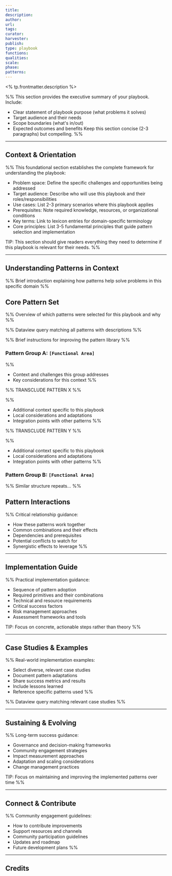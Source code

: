 ```yaml
---
title: 
description: 
author: 
url: 
tags: 
curator: 
harvester: 
publish: 
type: playbook
functions: 
qualities: 
scale: 
phase: 
patterns:
---
```


<% tp.frontmatter.description %>

%%
This section provides the executive summary of your playbook. Include:
- Clear statement of playbook purpose (what problems it solves)
- Target audience and their needs
- Scope boundaries (what's in/out)
- Expected outcomes and benefits
Keep this section concise (2-3 paragraphs) but compelling. %%

---

## Context & Orientation

%% This foundational section establishes the complete framework for understanding the playbook:
- Problem space: Define the specific challenges and opportunities being addressed
- Target audience: Describe who will use this playbook and their roles/responsibilities
- Use cases: List 2-3 primary scenarios where this playbook applies
- Prerequisites: Note required knowledge, resources, or organizational conditions
- Key terms: Link to lexicon entries for domain-specific terminology
- Core principles: List 3-5 fundamental principles that guide pattern selection and implementation

TIP: This section should give readers everything they need to determine if this playbook is relevant for their needs. %%
 
---

## Understanding Patterns in Context

%% Brief introduction explaining how patterns help solve problems in this specific domain %%

## Core Pattern Set

%% Overview of which patterns were selected for this playbook and why %%

%% Dataview query matching all patterns with descriptions %%

%% Brief instructions for improving the pattern library %%

### Pattern Group A: `[Functional Area]`

%% 
- Context and challenges this group addresses
- Key considerations for this context 
%%

%% TRANSCLUDE PATTERN X %%

%% 
- Additional context specific to this playbook
- Local considerations and adaptations
- Integration points with other patterns 
%%

%% TRANSCLUDE PATTERN Y %%

%% 
- Additional context specific to this playbook
- Local considerations and adaptations
- Integration points with other patterns 
%%

### Pattern Group B: `[Functional Area]`

%% Similar structure repeats... %%

## Pattern Interactions

%% Critical relationship guidance:
- How these patterns work together
- Common combinations and their effects
- Dependencies and prerequisites
- Potential conflicts to watch for
- Synergistic effects to leverage %%

---

## Implementation Guide

%% Practical implementation guidance:
- Sequence of pattern adoption
- Required primitives and their combinations
- Technical and resource requirements
- Critical success factors
- Risk management approaches
- Assessment frameworks and tools

TIP: Focus on concrete, actionable steps rather than theory %%

---

## Case Studies & Examples

%% Real-world implementation examples:
- Select diverse, relevant case studies
- Document pattern adaptations
- Share success metrics and results
- Include lessons learned
- Reference specific patterns used %%

%% Dataview query matching relevant case studies %%
 
---

## Sustaining & Evolving

%% Long-term success guidance:
- Governance and decision-making frameworks
- Community engagement strategies
- Impact measurement approaches
- Adaptation and scaling considerations
- Change management practices

TIP: Focus on maintaining and improving the implemented patterns over time %%

---

## Connect & Contribute

%% Community engagement guidelines:
- How to contribute improvements
- Support resources and channels
- Community participation guidelines
- Updates and roadmap
- Future development plans %%
 
---

## Credits